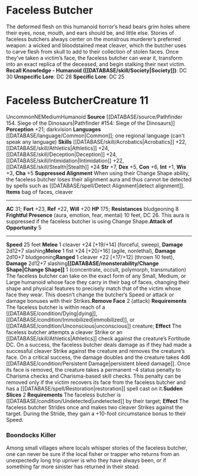 ﻿---
ac: '31'
alignment: NE
charisma: '+5'
constitution: '+6'
creature_ability:
- Attack of Opportunity
- Change Shape
- Frightful Presence
- Remove Face
- Sudden Slices
- Suppressed
- Alignment
dexterity: '+5'
fortitude: '+23'
hp: '175'
id: '530'
intelligence: '+1'
land_speed: '25'
language:
- '[[DATABASE/language/Common|Common]] ; one regional language (can''t speak any language)'
level: '11'
max_speed: '25'
name: Faceless Butcher
perception: '+21'
rarity: Uncommon
reflex: '+22'
resistance:
- bludgeoning 8
sense:
- darkvision
size: Medium
skill:
- '[[DATABASE/skill/Acrobatics|Acrobatics]] +22'
- '[[DATABASE/skill/Athletics|Athletics]] +24'
- '[[DATABASE/skill/Deception|Deception]] +24'
- '[[DATABASE/skill/Intimidation|Intimidation]] +22'
- '[[DATABASE/skill/Stealth|Stealth]] +24'
source: '[[DATABASE/source/Pathfinder 154. Siege of the Dinosaurs|Pathfinder #154:
  Siege of the Dinosaurs]]'
speed:
- 25 feet
strength: '+7'
strength_req: '7'
strongest_save:
- Fortitude
trait:
- '[[DATABASE/trait/Humanoid|Humanoid]]'
- '[[DATABASE/trait/Uncommon|Uncommon]]'
type: Creature
vision: Darkvision
weakest_save:
- Will
will: '+20'
wisdom: '+3'

---
# Faceless Butcher

The deformed flesh on this humanoid horror’s head bears grim holes where their eyes, nose, mouth, and ears should be, and little else. Stories of faceless butchers always center on the monstrous murderer’s preferred weapon: a wicked and bloodstained meat cleaver, which the butcher uses to carve flesh from skull to add to their collection of stolen faces. Once they’ve taken a victim’s face, the faceless butcher can wear it, transform into an exact replica of the deceased, and begin stalking their next victim.
**Recall Knowledge - Humanoid ([[DATABASE/skill/Society|Society]])**: DC 30
**Unspecific Lore**: DC 28
**Specific Lore**: DC 25

# Faceless Butcher<span class="item-type">Creature 11</span>

<span class="trait-uncommon item-trait">Uncommon</span><span class="trait-alignment item-trait">NE</span><span class="trait-size item-trait">Medium</span><span class="item-trait">Humanoid</span>
**Source** [[DATABASE/source/Pathfinder 154. Siege of the Dinosaurs|Pathfinder #154: Siege of the Dinosaurs]]
**Perception** +21; darkvision
**Languages** [[DATABASE/language/Common|Common]]; one regional language (can't speak any language)
**Skills** [[DATABASE/skill/Acrobatics|Acrobatics]] +22, [[DATABASE/skill/Athletics|Athletics]] +24, [[DATABASE/skill/Deception|Deception]] +24, [[DATABASE/skill/Intimidation|Intimidation]] +22, [[DATABASE/skill/Stealth|Stealth]] +24
**Str** +7, **Dex** +5, **Con** +6, **Int** +1, **Wis** +3, **Cha** +5
**Suppressed Alignment** When using their Change Shape ability, the faceless butcher loses their alignment aura and thus cannot be detected by spells such as [[DATABASE/spell/Detect Alignment|detect alignment]].
**Items** bag of faces, cleaver

---
**AC** 31; **Fort** +23, **Ref** +22, **Will** +20
**HP** 175; **Resistances** bludgeoning 8
<span class="in-box-ability">**Frightful Presence** (aura, emotion, fear, mental) 10 feet, DC 26. This aura is suppressed if the faceless butcher is using Change Shape.</span><span class="in-box-ability">**Attack of Opportunity** <span class="action-icon">5</span> </span>

---
**Speed** 25 feet
<span class="in-box-ability">**Melee** <span class="action-icon">1</span> cleaver +24 [+19/+14] (forceful, sweep), **Damage** 2d12+7 slashing</span><span class="in-box-ability">**Melee** <span class="action-icon">1</span> fist +24 [+20/+16] (agile, nonlethal), **Damage** 2d10+7 bludgeoning</span><span class="in-box-ability">**Ranged** <span class="action-icon">1</span> cleaver +22 [+17/+12] (thrown 10 feet), **Damage** 2d12+7 slashing</span><span class="in-box-ability">**[[DATABASE/monsterability/Change Shape|Change Shape]]** <span class="action-icon">1</span> (concentrate, occult, polymorph, transmutation) The faceless butcher can take on the exact form of any Small, Medium, or Large humanoid whose face they carry in their bag of faces, changing their shape and physical features to precisely match that of the victim whose face they wear. This doesn’t change the butcher’s Speed or attack or damage bonuses with their Strikes.</span><span class="in-box-ability">**Remove Face** <span class="action-icon">2</span> (attack) **Requirements** The faceless butcher is within reach of a [[DATABASE/condition/Dying|dying]], [[DATABASE/condition/Immobilized|immobilized]], or [[DATABASE/condition/Unconscious|unconscious]] creature; **Effect** The faceless butcher attempts a cleaver Strike or an [[DATABASE/skill/Athletics|Athletics]] check against the creature’s Fortitude DC. On a success, the faceless butcher deals damage as if they had made a successful cleaver Strike against the creature and removes the creature’s face. On a critical success, the damage doubles and the creature takes 4d6 [[DATABASE/condition/Persistent Damage|persistent bleed damage]]. Once its face is removed, the creature takes a permanent –4 status penalty to Charisma checks and Charisma-based skill checks. This penalty can be removed only if the victim recovers its face from the faceless butcher and has a [[DATABASE/spell/Restoration|restoration]] spell cast on it.</span><span class="in-box-ability">**Sudden Slices** <span class="action-icon">2</span> **Requirements** The faceless butcher is [[DATABASE/condition/Undetected|undetected]] by their target; **Effect** The faceless butcher Strides once and makes two cleaver Strikes against the target. During the Stride, they gain a +10-foot circumstance bonus to their Speed.</span>

###  Boondocks Killer

Among small villages where locals whisper stories of the faceless butcher, one can never be sure if the local fisher or trapper who returns from an unexpectedly long trip upriver is who they have always been, or if something far more sinister has returned in their stead.